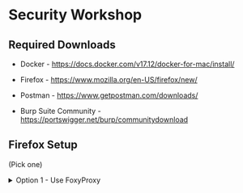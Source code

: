 # Security Workshop

## Required Downloads
* Docker - https://docs.docker.com/v17.12/docker-for-mac/install/

* Firefox - https://www.mozilla.org/en-US/firefox/new/

* Postman - https://www.getpostman.com/downloads/

* Burp Suite Community - https://portswigger.net/burp/communitydownload

## Firefox Setup
(Pick one)


<details><summary>Option 1 - Use FoxyProxy</summary>
<p>

![image](https://user-images.githubusercontent.com/40209642/69169586-d826c800-0ab5-11ea-94df-35483161338c.png)


</p>
</details>

